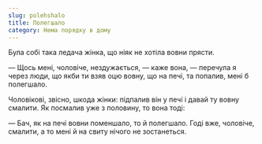 ```yaml
---
slug: polehshalo
title: Полегшало
category: Нема порядку в дому
---
```

Була собі така ледача жінка, що ніяк не хотіла вовни прясти.

— Щось мені, чоловіче, нездужається, — каже вона, — перечула я через люди, що якби ти взяв оцю вовну, що на печі, та попалив, мені б полегшало.

Чоловікові, звісно, шкода жінки: підпалив він у печі і давай ту вовну смалити. Як посмалив уже з половину, то вона тоді:

— Бач, як на печі вовни поменшало, то й полегшало. Годі вже, чоловіче, смалити, а то мені й на свиту нічого не зостанеться.
